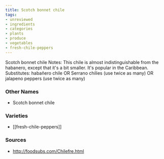 ```yaml
---
title: Scotch bonnet chile
tags:
- unreviewed
- ingredients
- categories
- plants
- produce
- vegetables
- fresh-chile-peppers
---
```

Scotch bonnet chile Notes: This chile is almost indistinguishable from the habanero, except that it's a bit smaller. It's popular in the Caribbean. Substitutes: habañero chile OR Serrano chilies (use twice as many) OR jalapeno peppers (use twice as many)

### Other Names

* Scotch bonnet chile

### Varieties

* [[fresh-chile-peppers]]

### Sources
* http://foodsubs.com/Chilefre.html
